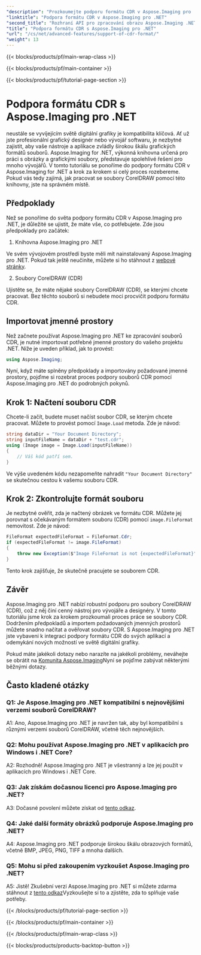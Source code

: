 ```yaml
---
"description": "Prozkoumejte podporu formátu CDR v Aspose.Imaging pro .NET. Podrobný návod k načítání a ověřování souborů CorelDRAW. Ideální pro vývojáře a designéry."
"linktitle": "Podpora formátu CDR v Aspose.Imaging pro .NET"
"second_title": "Rozhraní API pro zpracování obrazu Aspose.Imaging .NET"
"title": "Podpora formátu CDR s Aspose.Imaging pro .NET"
"url": "/cs/net/advanced-features/support-of-cdr-format/"
"weight": 13
---
```


{{< blocks/products/pf/main-wrap-class >}}

{{< blocks/products/pf/main-container >}}

{{< blocks/products/pf/tutorial-page-section >}}

# Podpora formátu CDR s Aspose.Imaging pro .NET

neustále se vyvíjejícím světě digitální grafiky je kompatibilita klíčová. Ať už jste profesionální grafický designér nebo vývojář softwaru, je nezbytné zajistit, aby vaše nástroje a aplikace zvládly širokou škálu grafických formátů souborů. Aspose.Imaging for .NET, výkonná knihovna určená pro práci s obrázky a grafickými soubory, představuje spolehlivé řešení pro mnoho vývojářů. V tomto tutoriálu se ponoříme do podpory formátu CDR v Aspose.Imaging for .NET a krok za krokem si celý proces rozebereme. Pokud vás tedy zajímá, jak pracovat se soubory CorelDRAW pomocí této knihovny, jste na správném místě.

## Předpoklady

Než se ponoříme do světa podpory formátu CDR v Aspose.Imaging pro .NET, je důležité se ujistit, že máte vše, co potřebujete. Zde jsou předpoklady pro začátek:

1. Knihovna Aspose.Imaging pro .NET

Ve svém vývojovém prostředí byste měli mít nainstalovaný Aspose.Imaging pro .NET. Pokud tak ještě neučiníte, můžete si ho stáhnout z [webové stránky](https://releases.aspose.com/imaging/net/).

2. Soubory CorelDRAW (CDR)

Ujistěte se, že máte nějaké soubory CorelDRAW (CDR), se kterými chcete pracovat. Bez těchto souborů si nebudete moci procvičit podporu formátu CDR.

## Importovat jmenné prostory

Než začnete používat Aspose.Imaging pro .NET ke zpracování souborů CDR, je nutné importovat potřebné jmenné prostory do vašeho projektu .NET. Níže je uveden příklad, jak to provést:

```csharp
using Aspose.Imaging;
```

Nyní, když máte splněny předpoklady a importovány požadované jmenné prostory, pojďme si rozebrat proces podpory souborů CDR pomocí Aspose.Imaging pro .NET do podrobných pokynů.

## Krok 1: Načtení souboru CDR

Chcete-li začít, budete muset načíst soubor CDR, se kterým chcete pracovat. Můžete to provést pomocí `Image.Load` metoda. Zde je návod:

```csharp
string dataDir = "Your Document Directory";
string inputFileName = dataDir + "test.cdr";
using (Image image = Image.Load(inputFileName))
{
    // Váš kód patří sem.
}
```

Ve výše uvedeném kódu nezapomeňte nahradit `"Your Document Directory"` se skutečnou cestou k vašemu souboru CDR.

## Krok 2: Zkontrolujte formát souboru

Je nezbytné ověřit, zda je načtený obrázek ve formátu CDR. Můžete jej porovnat s očekávaným formátem souboru (CDR) pomocí `image.FileFormat` nemovitost. Zde je návod:

```csharp
FileFormat expectedFileFormat = FileFormat.Cdr;
if (expectedFileFormat != image.FileFormat)
{
    throw new Exception($"Image FileFormat is not {expectedFileFormat}");
}
```

Tento krok zajišťuje, že skutečně pracujete se souborem CDR.

## Závěr

Aspose.Imaging pro .NET nabízí robustní podporu pro soubory CorelDRAW (CDR), což z něj činí cenný nástroj pro vývojáře a designéry. V tomto tutoriálu jsme krok za krokem prozkoumali proces práce se soubory CDR. Dodržením předpokladů a importem požadovaných jmenných prostorů můžete snadno načítat a ověřovat soubory CDR. S Aspose.Imaging pro .NET jste vybaveni k integraci podpory formátu CDR do svých aplikací a odemykání nových možností ve světě digitální grafiky.

Pokud máte jakékoli dotazy nebo narazíte na jakékoli problémy, neváhejte se obrátit na [Komunita Aspose.Imaging](https://forum.aspose.com/)Nyní se pojďme zabývat některými běžnými dotazy.

## Často kladené otázky

### Q1: Je Aspose.Imaging pro .NET kompatibilní s nejnovějšími verzemi souborů CorelDRAW?

A1: Ano, Aspose.Imaging pro .NET je navržen tak, aby byl kompatibilní s různými verzemi souborů CorelDRAW, včetně těch nejnovějších.

### Q2: Mohu používat Aspose.Imaging pro .NET v aplikacích pro Windows i .NET Core?

A2: Rozhodně! Aspose.Imaging pro .NET je všestranný a lze jej použít v aplikacích pro Windows i .NET Core.

### Q3: Jak získám dočasnou licenci pro Aspose.Imaging pro .NET?

A3: Dočasné povolení můžete získat od [tento odkaz](https://purchase.aspose.com/temporary-license/).

### Q4: Jaké další formáty obrázků podporuje Aspose.Imaging pro .NET?

A4: Aspose.Imaging pro .NET podporuje širokou škálu obrazových formátů, včetně BMP, JPEG, PNG, TIFF a mnoha dalších.

### Q5: Mohu si před zakoupením vyzkoušet Aspose.Imaging pro .NET?

A5: Jistě! Zkušební verzi Aspose.Imaging pro .NET si můžete zdarma stáhnout z [tento odkaz](https://releases.aspose.com/)Vyzkoušejte si to a zjistěte, zda to splňuje vaše potřeby.

{{< /blocks/products/pf/tutorial-page-section >}}

{{< /blocks/products/pf/main-container >}}

{{< /blocks/products/pf/main-wrap-class >}}

{{< blocks/products/products-backtop-button >}}